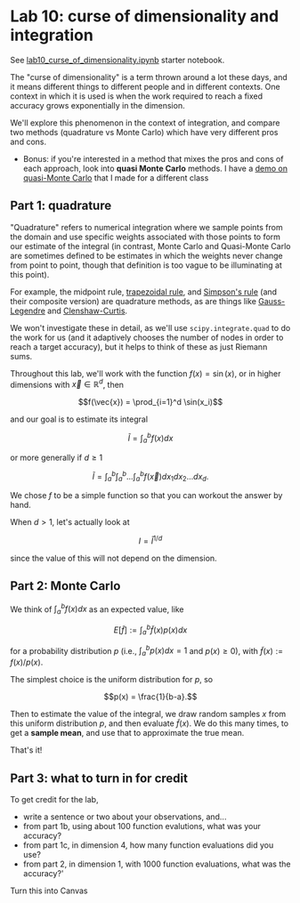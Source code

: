 # Lab 10: curse of dimensionality and integration

See [lab10_curse_of_dimensionality.ipynb](lab10_curse_of_dimensionality.ipynb) starter notebook.



The "curse of dimensionality" is a term thrown around a lot these days, and it means different things to different people and in different contexts.  One context in which it is used is when the work required to reach a fixed accuracy grows exponentially in the dimension.

We'll explore this phenomenon in the context of integration, and compare two methods (quadrature vs Monte Carlo) which have very different pros and cons.

- Bonus: if you're interested in a method that mixes the pros and cons of each approach, look into **quasi Monte Carlo** methods. I have a [demo on quasi-Monte Carlo](https://github.com/stephenbeckr/randomized-algorithm-class/blob/master/Demos/demo14_MonteCarlo_and_improvements.ipynb) that I made for a different class

## Part 1: quadrature 

"Quadrature" refers to numerical integration where we sample points from the domain and use specific weights associated with those points to form our estimate of the integral (in contrast, Monte Carlo and Quasi-Monte Carlo are sometimes defined to be estimates in which the weights never change from point to point, though that definition is too vague to be illuminating at this point).

For example, the midpoint rule, [trapezoidal rule](https://en.wikipedia.org/wiki/Trapezoidal_rule), and [Simpson's rule](https://en.wikipedia.org/wiki/Simpson%27s_rule) (and their composite version) are quadrature methods, as are things like [Gauss-Legendre](https://en.wikipedia.org/wiki/Gaussian_quadrature) and [Clenshaw-Curtis](https://en.wikipedia.org/wiki/Clenshaw%E2%80%93Curtis_quadrature). 

We won't investigate these in detail, as we'll use `scipy.integrate.quad` to do the work for us (and it adaptively chooses the number of nodes in order to reach a target accuracy), but it helps to think of these as just Riemann sums.

Throughout this lab, we'll work with the function $f(x)=\sin(x)$, or in higher dimensions with $\vec{x}\in\mathbb{R}^d$, then
```math
f(\vec{x}) = \prod_{i=1}^d \sin(x_i)
```
and our goal is to estimate its integral
```math
\widetilde{I} = \int_{a}^{b} f(x)dx
```
or more generally if $d\ge 1$
```math
\widetilde{I} = \int_{a}^{b}\int_{a}^{b} \ldots \int_{a}^{b} f(\vec{x})dx_1 dx_2 \ldots dx_d.
```
We chose $f$ to be a simple function so that you can workout the answer by hand.

When $d>1$, let's actually look at 
```math
I = \widetilde{I}^{1/d}
```
since the value of this will not depend on the dimension.

## Part 2: Monte Carlo

We think of $\int_{a}^b f(x)dx$ as an expected value, like 
```math
E[\tilde{f}] := \int_{a}^b \tilde{f}(x) p(x) dx
```
for a probability distribution $p$ (i.e., $\int_a^b p(x)dx = 1$ and $p(x)\ge 0$), with $\tilde{f}(x) := f(x)/p(x)$.

The simplest choice is the uniform distribution for $p$, so 
```math
p(x) = \frac{1}{b-a}.
```

Then to estimate the value of the integral, we draw random samples $x$ from this uniform distribution $p$, and then evaluate $\tilde{f}(x)$. We do this many times, to get a **sample mean**, and use that to approximate the true mean.

That's it!

## Part 3: what to turn in for credit
To get credit for the lab,
- write a sentence or two about your observations, and...
- from part 1b, using about 100 function evalutions, what was your accuracy?
- from part 1c, in dimension 4, how many function evaluations did you use?
- from part 2, in dimension 1, with 1000 function evaluations, what was the accuracy?'

Turn this into Canvas
